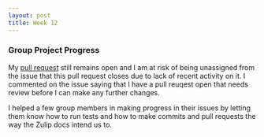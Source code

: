 ```yaml
---
layout: post
title: Week 12
---
```


### Group Project Progress
My [pull request](https://github.com/zulip/zulip/pull/9047) still remains open and I am at risk of being unassigned from the issue that this pull request closes due to lack of recent activity on it. I commented on the issue saying that I have a pull reuqest open that needs review before I can make any further changes.

I helped a few group members in making progress in their issues by letting them know how to run tests and how to make commits and pull requests the way the Zulip docs intend us to.
